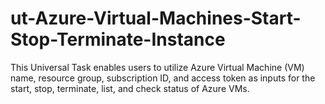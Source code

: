 # ut-Azure-Virtual-Machines-Start-Stop-Terminate-Instance
This Universal Task enables users to utilize Azure Virtual Machine (VM) name, resource group, subscription ID, and access token as inputs for the start, stop, terminate, list, and check status of Azure VMs.
